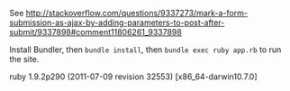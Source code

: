See http://stackoverflow.com/questions/9337273/mark-a-form-submission-as-ajax-by-adding-parameters-to-post-after-submit/9337898#comment11806261_9337898

Install Bundler, then `bundle install`, then `bundle exec ruby app.rb` to run the site.


ruby 1.9.2p290 (2011-07-09 revision 32553) [x86_64-darwin10.7.0]
